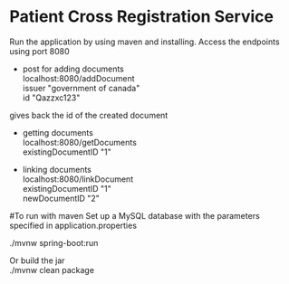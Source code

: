 # Patient Cross Registration Service  

Run the application by using maven and installing. Access the endpoints using port 8080  

- post for adding documents  
localhost:8080/addDocument  
issuer "government of canada"  
id "Qazzxc123"  

gives back the id of the created document  

- getting documents  
localhost:8080/getDocuments  
existingDocumentID "1"  

- linking documents  
localhost:8080/linkDocument  
existingDocumentID "1"  
newDocumentID "2"  

#To run with maven
Set up a MySQL database with the parameters specified in application.properties  

./mvnw spring-boot:run  

Or build the jar  
./mvnw clean package  
